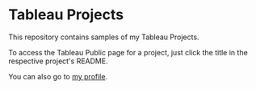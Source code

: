 # Tableau Projects

This repository contains samples of my Tableau Projects.

To access the Tableau Public page for a project, just click the title in the respective project's README.

You can also go to [my profile](https://public.tableau.com/app/profile/jo.o.baldacim/vizzes).
